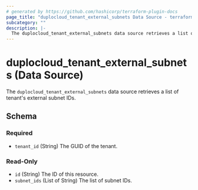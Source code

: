 ```yaml
---
# generated by https://github.com/hashicorp/terraform-plugin-docs
page_title: "duplocloud_tenant_external_subnets Data Source - terraform-provider-duplocloud"
subcategory: ""
description: |-
  The duplocloud_tenant_external_subnets data source retrieves a list of tenant's external subnet IDs.
---
```


# duplocloud_tenant_external_subnets (Data Source)

The `duplocloud_tenant_external_subnets` data source retrieves a list of tenant's external subnet IDs.



<!-- schema generated by tfplugindocs -->
## Schema

### Required

- `tenant_id` (String) The GUID of the tenant.

### Read-Only

- `id` (String) The ID of this resource.
- `subnet_ids` (List of String) The list of subnet IDs.


